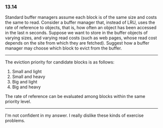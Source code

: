 ### 13.14

Standard buffer managers assume each block is of the same size and costs the
same to read. Consider a buffer manager that, instead of LRU, uses the rate
of reference to objects, that is, how often an object has been accessed in the
last n seconds. Suppose we want to store in the buffer objects of varying sizes,
and varying read costs (such as web pages, whose read cost depends on the
site from which they are fetched). Suggest how a buffer manager may choose
which block to evict from the buffer.

---


The eviction priority for candidate blocks is as follows:

1. Small and light
2. Small and heavy
3. Big and light
4. Big and heavy

The rate of reference can be evaluated among blocks within the same priority level.

---

I'm not confident in my answer. I really dislike these kinds of exercise problems.